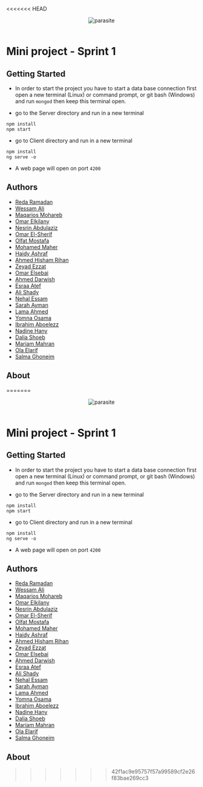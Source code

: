<<<<<<< HEAD

<p align="center">
<img src="http://i63.tinypic.com/rububs.jpg" alt="parasite" />
<br />
<br />
</p>

# Mini project - Sprint 1

## Getting Started

- In order to start the project you have to start a data base connection first
  open a new terminal (Linux) or command prompt, or git bash (Windows) and run `mongod`
  then keep this terminal open.
  
- go to the Server directory and run in a new terminal

```
npm install
npm start
```
- go to Client directory and run in a new terminal
```
npm install
ng serve -o
```
- A web page will open on port `4200` 

 ## Authors
  - [Reda Ramadan](https://github.com/Logician724) 
  - [Wessam Ali](https://github.com/wessam611) 
  - [Maqarios Mohareb](https://github.com/Maqarios)
  - [Omar Elkilany](https://github.com/OmarElkilany)
  - [Nesrin Abdulaziz](https://github.com/NesrinAbdulaziz)
  - [Omar El-Sherif](https://github.com/OmarOES)
  - [Olfat Mostafa](https://github.com/OlfatMostafa)
  - [Mohamed Maher](https://github.com/MoeMaher)
  - [Haidy Ashraf](https://github.com/HeidiAshraf)
  - [Ahmed Hisham Rihan](https://github.com/ahmed1hisham)
  - [Zeyad Ezzat](https://github.com/zeyadezzat)
  - [Omar Elsebai](https://github.com/Machiination)
  - [Ahmed Darwish](https://github.com/Shiro-Raven)
  - [Esraa Atef](https://github.com/EsraaATEFibrahim)
  - [Ali Shady](https://github.com/AliShady)
  - [Nehal Essam](https://github.com/KAREFSN)
  - [Sarah Ayman](https://github.com/SarahAyman)
  - [Lama Ahmed](https://github.com/lamaahmed166)
  - [Yomna Osama](https://github.com/YomnaOsama)
  - [Ibrahim Aboelezz](https://github.com/heemo70)
  - [Nadine Hany](https://github.com/nadinehany)
  - [Dalia Shoeb](https://github.com/DaliaShoeb)
  - [Mariam Mahran](https://github.com/mariamkhmahran)
  - [Ola Elarif](https://github.com/olaelarif)
  - [Salma Ghoneim](https://github.com/SalmaGhoneim)

## About
=======

<p align="center">
<img src="http://i63.tinypic.com/rububs.jpg" alt="parasite" />
<br />
<br />
</p>

# Mini project - Sprint 1

## Getting Started

- In order to start the project you have to start a data base connection first
  open a new terminal (Linux) or command prompt, or git bash (Windows) and run `mongod`
  then keep this terminal open.
  
- go to the Server directory and run in a new terminal

```
npm install
npm start
```
- go to Client directory and run in a new terminal
```
npm install
ng serve -o
```
- A web page will open on port `4200` 

 ## Authors
  - [Reda Ramadan](https://github.com/Logician724) 
  - [Wessam Ali](https://github.com/wessam611) 
  - [Maqarios Mohareb](https://github.com/Maqarios)
  - [Omar Elkilany](https://github.com/OmarElkilany)
  - [Nesrin Abdulaziz](https://github.com/NesrinAbdulaziz)
  - [Omar El-Sherif](https://github.com/OmarOES)
  - [Olfat Mostafa](https://github.com/OlfatMostafa)
  - [Mohamed Maher](https://github.com/MoeMaher)
  - [Haidy Ashraf](https://github.com/HeidiAshraf)
  - [Ahmed Hisham Rihan](https://github.com/ahmed1hisham)
  - [Zeyad Ezzat](https://github.com/zeyadezzat)
  - [Omar Elsebai](https://github.com/Machiination)
  - [Ahmed Darwish](https://github.com/Shiro-Raven)
  - [Esraa Atef](https://github.com/EsraaATEFibrahim)
  - [Ali Shady](https://github.com/AliShady)
  - [Nehal Essam](https://github.com/KAREFSN)
  - [Sarah Ayman](https://github.com/SarahAyman)
  - [Lama Ahmed](https://github.com/lamaahmed166)
  - [Yomna Osama](https://github.com/YomnaOsama)
  - [Ibrahim Aboelezz](https://github.com/heemo70)
  - [Nadine Hany](https://github.com/nadinehany)
  - [Dalia Shoeb](https://github.com/DaliaShoeb)
  - [Mariam Mahran](https://github.com/mariamkhmahran)
  - [Ola Elarif](https://github.com/olaelarif)
  - [Salma Ghoneim](https://github.com/SalmaGhoneim)

## About
>>>>>>> 42f1ac9e95757f57a99589cf2e26f83bae269cc3
